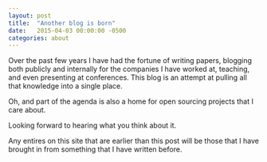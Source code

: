 ```yaml
---
layout: post
title:  "Another blog is born"
date:   2015-04-03 00:00:00 -0500
categories: about
---
```

Over the past few years I have had the fortune of writing papers, blogging both publicly and internally for the companies I have worked at, teaching, and even presenting at conferences. This blog is an attempt at pulling all that knowledge into a single place.

Oh, and part of the agenda is also a home for open sourcing projects that I care about.

Looking forward to hearing what you think about it.

Any entires on this site that are earlier than this post will be those that I have brought in from something that I have written before.
